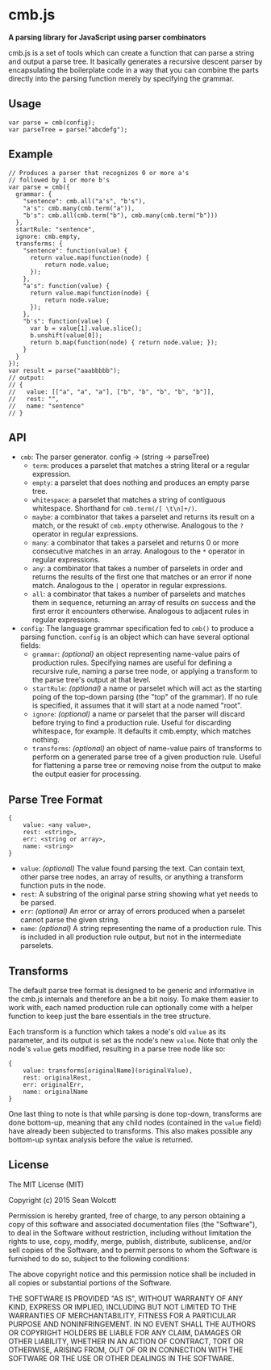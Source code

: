 # cmb.js
**A parsing library for JavaScript using parser combinators**

cmb.js is a set of tools which can create a function that can parse a string and output a parse tree. It basically generates a recursive descent parser by encapsulating the boilerplate code in a way that you can combine the parts directly into the parsing function merely by specifying the grammar.

## Usage

    var parse = cmb(config);
    var parseTree = parse("abcdefg");

## Example

    // Produces a parser that recognizes 0 or more a's
    // followed by 1 or more b's
    var parse = cmb({
      grammar: {
        "sentence": cmb.all("a's", "b's"),
        "a's": cmb.many(cmb.term("a")),
        "b's": cmb.all(cmb.term("b"), cmb.many(cmb.term("b")))
      },
      startRule: "sentence",
      ignore: cmb.empty,
      transforms: {
        "sentence": function(value) {
          return value.map(function(node) {
	          return node.value;
          });
        },
        "a's": function(value) {
          return value.map(function(node) {
	          return node.value;
          });
        },
        "b's": function(value) {
          var b = value[1].value.slice();
          b.unshift(value[0]);
          return b.map(function(node) { return node.value; });
        }
      }
    });
    var result = parse("aaabbbbb");
    // output:
    // {
    //   value: [["a", "a", "a"], ["b", "b", "b", "b", "b"]],
    //   rest: "",
    //   name: "sentence"
    // }
## API

 - `cmb`: The parser generator.  config -> (string -> parseTree)
	 - `term`:  produces a parselet that matches a string literal or a regular expression.
	 - `empty`: a parselet that does nothing and produces an empty parse tree.
	 - `whitespace`: a parselet that matches a string of contiguous whitespace. Shorthand for `cmb.term(/[ \t\n]+/)`.
	 - `maybe`: a combinator that takes a parselet and returns its result on a match, or the resukt of `cmb.empty` otherwise. Analogous to the `?` operator in regular expressions.
	 - `many`: a combinator that takes a parselet and returns 0 or more consecutive matches in an array. Analogous to the `*` operator in regular expressions.
	 - `any`: a combinator that takes a number of parselets in order and returns the results of the first one that matches or an error if none match. Analogous to the `|` operator in regular expressions.
	 - `all`: a combinator that takes a number of parselets and matches them in sequence, returning an array of results on success and the first error it encounters otherwise. Analogous to adjacent rules in regular expressions.
 - `config`: The language grammar specification fed to `cmb()` to produce a parsing function. `config` is an object which can have several optional fields:
	 - `grammar`: *(optional)* an object representing name-value pairs of production rules. Specifying names are useful for defining a recursive rule,
naming a parse tree node, or applying a transform to the parse tree's output at that level.
	 - `startRule`: *(optional)* a name or parselet which will act as the starting poing of the top-down parsing (the "top" of the grammar). If no rule is specified, it assumes that it will start at a node named "root".
	 - `ignore`: *(optional)* a name or parselet that the parser will discard before trying to find a production rule. Useful for discarding whitespace, for example. It defaults it cmb.empty, which matches nothing.
	 - `transforms`: *(optional)* an object of name-value pairs of transforms to perform on a generated parse tree of a given production rule. Useful for flattening
a parse tree or removing noise from the output to make the output easier for processing.

## Parse Tree Format

    {
    	value: <any value>,
    	rest: <string>,
    	err: <string or array>,
    	name: <string>
    }

 - `value`: *(optional)* The value found parsing the text. Can contain text, other parse tree nodes, an array of results, or anything a transform function puts in the node.
 - `rest`: A substring of the original parse string showing what yet needs to be parsed.
 - `err`: *(optional)* An error or array of errors produced when a parselet cannot parse the given string.
 - `name`: *(optional)* A string representing the name of a production rule. This is included in all production rule output, but not in the intermediate parselets.

## Transforms
The default parse tree format is designed to be generic and informative in the cmb.js internals and therefore an be a bit noisy. To make them easier to work with, each named production rule can optionally come with a helper function to keep just the bare essentials in the tree structure.

Each transform is a function which takes a node's old `value` as its parameter, and its output is set as the node's new `value`.  Note that only the node's `value` gets modified, resulting in a parse tree node like so:

    {
	    value: transforms[originalName](originalValue),
	    rest: originalRest,
	    err: originalErr,
	    name: originalName
    }
One last thing to note is that while parsing is done top-down, transforms are done bottom-up, meaning that any child nodes (contained in the `value` field) have already been subjected to transforms. This also makes possible any bottom-up syntax analysis before the value is returned.

## License
The MIT License (MIT)

Copyright (c) 2015 Sean Wolcott

Permission is hereby granted, free of charge, to any person obtaining a copy of this software and associated documentation files (the "Software"), to deal in the Software without restriction, including without limitation the rights to use, copy, modify, merge, publish, distribute, sublicense, and/or sell copies of the Software, and to permit persons to whom the Software is furnished to do so, subject to the following conditions:

The above copyright notice and this permission notice shall be included in all copies or substantial portions of the Software.

THE SOFTWARE IS PROVIDED "AS IS", WITHOUT WARRANTY OF ANY KIND, EXPRESS OR IMPLIED, INCLUDING BUT NOT LIMITED TO THE WARRANTIES OF MERCHANTABILITY, FITNESS FOR A PARTICULAR PURPOSE AND NONINFRINGEMENT. IN NO EVENT SHALL THE AUTHORS OR COPYRIGHT HOLDERS BE LIABLE FOR ANY CLAIM, DAMAGES OR OTHER LIABILITY, WHETHER IN AN ACTION OF CONTRACT, TORT OR OTHERWISE, ARISING FROM, OUT OF OR IN CONNECTION WITH THE SOFTWARE OR THE USE OR OTHER DEALINGS IN THE SOFTWARE.
